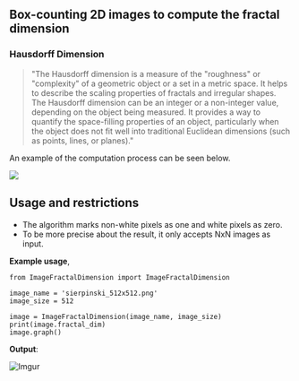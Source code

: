 ## Box-counting 2D images to compute the fractal dimension ##

### Hausdorff Dimension

>"The Hausdorff dimension is a measure of the "roughness" or "complexity" of a geometric object or a set in a metric space. It helps to describe the scaling properties of fractals and irregular shapes. The Hausdorff dimension can be an integer or a non-integer value, depending on the object being measured. It provides a way to quantify the space-filling properties of an object, particularly when the object does not fit well into traditional Euclidean dimensions (such as points, lines, or planes)."

An example of the computation process can be seen below.

![](https://galileounbound.files.wordpress.com/2020/12/image-16.png?w=512)

## Usage and restrictions ##
- The algorithm marks non-white pixels as one and white pixels as zero.
- To be more precise about the result, it only accepts NxN images as input.

**Example usage**,

    from ImageFractalDimension import ImageFractalDimension
    
    image_name = 'sierpinski_512x512.png'
    image_size = 512
    
	image = ImageFractalDimension(image_name, image_size)
    print(image.fractal_dim)
    image.graph()

**Output**:

![Imgur](https://i.imgur.com/zJYjLEZ.png)
